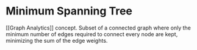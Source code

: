 # Minimum Spanning Tree
[[Graph Analytics]] concept. Subset of a connected graph where only the minimum number of edges required to connect every node are kept, minimizing the sum of the edge weights.